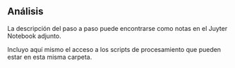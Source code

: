 ## Análisis

La descripción del paso a paso puede encontrarse como notas en el Juyter Notebook adjunto.

Incluyo aquí mismo el acceso a los scripts de procesamiento que pueden estar en esta misma carpeta.

